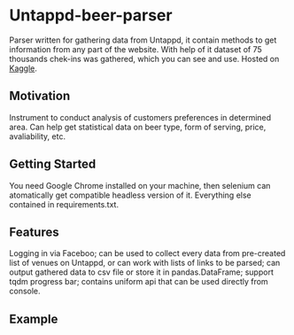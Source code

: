 

# Untappd-beer-parser
Parser written for gathering data from Untappd, it contain methods to get information from any part of the website. With help of it dataset of 75 thousands chek-ins was gathered, which you can see and use. Hosted on [Kaggle](https://www.kaggle.com/kondrasso/saint-petersburg-craft-beer). 

## Motivation
Instrument to conduct analysis of customers preferences in determined area. Can help get statistical data on beer type, form of serving, price, avaliability, etc. 

## Getting Started
You need Google Chrome installed on your machine, then selenium can atomatically get compatible headless version of it. Everything else contained in requirements.txt.

## Features

Logging in via Faceboo; can be used to collect every data from pre-created list of venues on Untappd, or can work with lists of links to be parsed; can output gathered data to csv file or store it in pandas.DataFrame; support tqdm progress bar; contains uniform api that can be used directly from console. 

## Example




